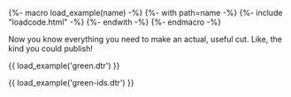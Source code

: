 {%- macro load_example(name) -%}
  {%- with path=name -%}
    {%- include "loadcode.html" -%}
  {%- endwith -%}
{%- endmacro -%}

Now you know everything you need to make an actual, useful cut.
Like, the kind you could publish!

{{ load_example('green.dtr') }}

{{ load_example('green-ids.dtr') }}
